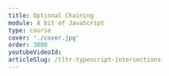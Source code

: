 ```yaml
---
title: Optional Chaining
module: A bit of JavaScript
type: course
cover: './cover.jpg'
order: 3000
youtubeVideoId: 
articleSlug: /tltr-typescript-intersections
---
```


